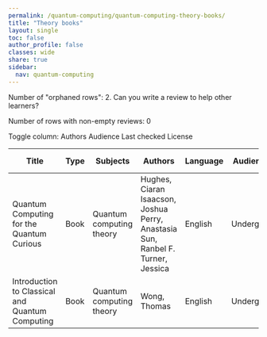 ```yaml
---
permalink: /quantum-computing/quantum-computing-theory-books/
title: "Theory books"
layout: single
toc: false
author_profile: false
classes: wide
share: true
sidebar:
  nav: quantum-computing
---
```


Number of "orphaned rows": 2. Can you write a review to help other learners?

Number of rows with non-empty reviews: 0

<div class="table_cols_toggles">
Toggle column: <a class="toggle-vis btn btn--danger" data-column="3">Authors</a> <a class="toggle-vis btn btn--danger" data-column="5">Audience</a> <a class="toggle-vis btn btn--danger" data-column="8">Last checked</a> <a class="toggle-vis btn btn--danger" data-column="9">License</a>
</div>
<table class="display" style="width:100%">
<thead>
<tr>
    <th>Title</th>
    <th>Type</th>
    <th>Subjects</th>
    <th>Authors</th>
    <th>Language</th>
    <th>Audience</th>
    <th>Reviews</th>
    <th>URLs</th>
    <th>Last checked</th>
    <th>License</th>
</tr>
</thead>
<tbody>
<tr>
    <td>Quantum Computing for the Quantum Curious</td>
    <td>Book</td>
    <td>Quantum computing theory</td>
    <td>Hughes, Ciaran<br>Isaacson, Joshua<br>Perry, Anastasia<br>Sun, Ranbel F.<br>Turner, Jessica</td>
    <td>English</td>
    <td>Undergrad</td>
    <td></td>
    <td><a href="https://link.springer.com/content/pdf/10.1007/978-3-030-61601-4.pdf" target="_blank">PDF</a><br><a href="https://link.springer.com/download/epub/10.1007/978-3-030-61601-4.epub" target="_blank">EPUB</a><br><a href="https://link.springer.com/book/10.1007/978-3-030-61601-4" target="_blank">Site</a></td>
    <td>2023-11-25</td>
    <td>CC BY 4.0 DEED</td>
</tr>
<tr>
    <td>Introduction to Classical and Quantum Computing</td>
    <td>Book</td>
    <td>Quantum computing theory</td>
    <td>Wong, Thomas</td>
    <td>English</td>
    <td>Undergrad</td>
    <td></td>
    <td><a href="https://www.thomaswong.net/introduction-to-classical-and-quantum-computing-1e4p.pdf" target="_blank">PDF</a><br><a href="https://www.thomaswong.net/" target="_blank">Site</a></td>
    <td>2023-12-22</td>
    <td></td>
</tr>
<tfoot>
<tr>
    <td></td>
    <td></td>
    <td></td>
    <td></td>
    <td></td>
    <td></td>
    <td></td>
    <td></td>
    <td></td>
    <td></td>
</tr>
</tfoot>
